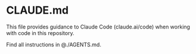 # CLAUDE.md

This file provides guidance to Claude Code (claude.ai/code) when working with code in this repository.

Find all instructions in @./AGENTS.md.


